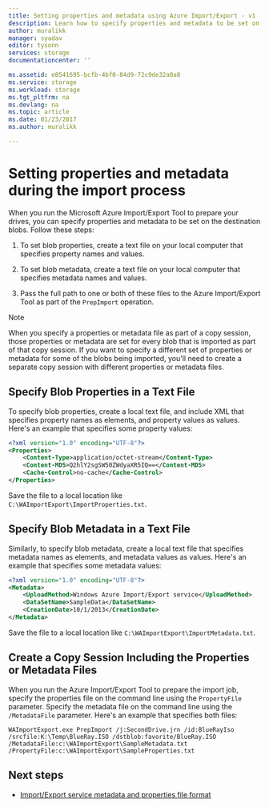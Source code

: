 ```yaml
---
title: Setting properties and metadata using Azure Import/Export - v1 | Microsoft Docs
description: Learn how to specify properties and metadata to be set on the destination blobs when running the Azure Import/Export Tool to prepare your drives. This refers to v1 of the Import/Export Tool.
author: muralikk
manager: syadav
editor: tysonn
services: storage
documentationcenter: ''

ms.assetid: e8541695-bcfb-4bf0-84d9-72c9de32a0a8
ms.service: storage
ms.workload: storage 
ms.tgt_pltfrm: na
ms.devlang: na
ms.topic: article
ms.date: 01/23/2017
ms.author: muralikk

---
```


# Setting properties and metadata during the import process
When you run the Microsoft Azure Import/Export Tool to prepare your drives, you can specify properties and metadata to be set on the destination blobs. Follow these steps:  
  
1.  To set blob properties, create a text file on your local computer that specifies property names and values.  
  
2.  To set blob metadata, create a text file on your local computer that specifies metadata names and values.  
  
3.  Pass the full path to one or both of these files to the Azure Import/Export Tool as part of the `PrepImport` operation.  
  
> [!NOTE]
>  When you specify a properties or metadata file as part of a copy session, those properties or metadata are set for every blob that is imported as part of that copy session. If you want to specify a different set of properties or metadata for some of the blobs being imported, you'll need to create a separate copy session with different properties or metadata files.  
  
## Specify Blob Properties in a Text File  
To specify blob properties, create a local text file, and include XML that specifies property names as elements, and property values as values. Here's an example that specifies some property values:  
  
```xml
<?xml version="1.0" encoding="UTF-8"?>  
<Properties>  
    <Content-Type>application/octet-stream</Content-Type>  
    <Content-MD5>Q2hlY2sgSW50ZWdyaXR5IQ==</Content-MD5>  
    <Cache-Control>no-cache</Cache-Control>  
</Properties>  
```
  
Save the file to a local location like `C:\WAImportExport\ImportProperties.txt`.  
  
## Specify Blob Metadata in a Text File  
Similarly, to specify blob metadata, create a local text file that specifies metadata names as elements, and metadata values as values. Here's an example that specifies some metadata values:  
  
```xml
<?xml version="1.0" encoding="UTF-8"?>  
<Metadata>  
    <UploadMethod>Windows Azure Import/Export service</UploadMethod>  
    <DataSetName>SampleData</DataSetName>  
    <CreationDate>10/1/2013</CreationDate>  
</Metadata>  
```
  
Save the file to a local location like `C:\WAImportExport\ImportMetadata.txt`.  
  
## Create a Copy Session Including the Properties or Metadata Files  
When you run the Azure Import/Export Tool to prepare the import job, specify the properties file on the command line using the `PropertyFile` parameter. Specify the metadata file on the command line using the `/MetadataFile` parameter. Here's an example that specifies both files:  
  
```
WAImportExport.exe PrepImport /j:SecondDrive.jrn /id:BlueRayIso /srcfile:K:\Temp\BlueRay.ISO /dstblob:favorite/BlueRay.ISO /MetadataFile:c:\WAImportExport\SampleMetadata.txt /PropertyFile:c:\WAImportExport\SampleProperties.txt  
```
  
## Next steps

* [Import/Export service metadata and properties file format](../storage-import-export-file-format-metadata-and-properties.md)
